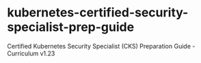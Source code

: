 # kubernetes-certified-security-specialist-prep-guide
Certified Kubernetes Security Specialist (CKS) Preparation Guide - Curriculum v1.23
